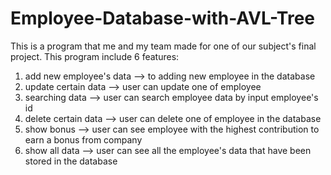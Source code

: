 # Employee-Database-with-AVL-Tree
This is a program that me and my team made for one of our subject's final project. This program include 6 features:

1. add new employee's data --> to adding new employee in the database
2. update certain data --> user can update one of employee
3. searching data --> user can search employee data by input employee's id
4. delete certain data --> user can delete one of employee in the database
5. show bonus --> user can see employee with the highest contribution to earn a bonus from company
6. show all data --> user can see all the employee's data that have been stored in the database
